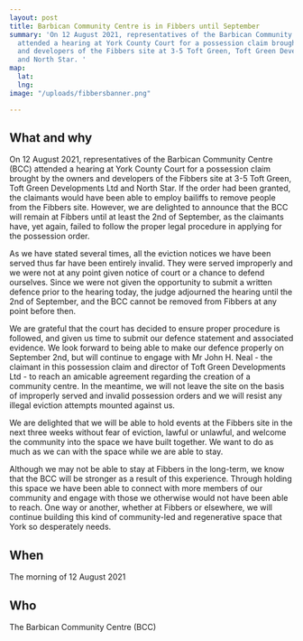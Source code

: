 ```yaml
---
layout: post
title: Barbican Community Centre is in Fibbers until September
summary: 'On 12 August 2021, representatives of the Barbican Community Centre (BCC)
  attended a hearing at York County Court for a possession claim brought by the owners
  and developers of the Fibbers site at 3-5 Toft Green, Toft Green Developments Ltd
  and North Star. '
map:
  lat: 
  lng: 
image: "/uploads/fibbersbanner.png"

---
```

## What and why

On 12 August 2021, representatives of the Barbican Community Centre (BCC) attended a hearing at York County Court for a possession claim brought by the owners and developers of the Fibbers site at 3-5 Toft Green, Toft Green Developments Ltd and North Star. If the order had been granted, the claimants would have been able to employ bailiffs to remove people from the Fibbers site. However, we are delighted to announce that the BCC will remain at Fibbers until at least the 2nd of September, as the claimants have, yet again, failed to follow the proper legal procedure in applying for the possession order.

As we have stated several times, all the eviction notices we have been served thus far have been entirely invalid. They were served improperly and we were not at any point given notice of court or a chance to defend ourselves. Since we were not given the opportunity to submit a written defence prior to the hearing today, the judge adjourned the hearing until the 2nd of September, and the BCC cannot be removed from Fibbers at any point before then.

We are grateful that the court has decided to ensure proper procedure is followed, and given us time to submit our defence statement and associated evidence. We look forward to being able to make our defence properly on September 2nd, but will continue to engage with Mr John H. Neal - the claimant in this possession claim and director of Toft Green Developments Ltd - to reach an amicable agreement regarding the creation of a community centre. In the meantime, we will not leave the site on the basis of improperly served and invalid possession orders and we will resist any illegal eviction attempts mounted against us.

We are delighted that we will be able to hold events at the Fibbers site in the next three weeks without fear of eviction, lawful or unlawful, and welcome the community into the space we have built together. We want to do as much as we can with the space while we are able to stay. 

Although we may not be able to stay at Fibbers in the long-term, we know that the BCC will be stronger as a result of this experience. Through holding this space we have been able to connect with more members of our community and engage with those we otherwise would not have been able to reach. One way or another, whether at Fibbers or elsewhere, we will continue building this kind of community-led and regenerative space that York so desperately needs.

## When

The morning of 12 August 2021

## Who

The Barbican Community Centre (BCC)